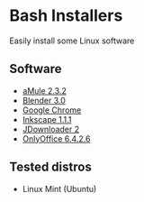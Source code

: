 # Bash Installers
Easily install some Linux software

## Software
* [aMule 2.3.2](amule)
* [Blender 3.0](blender)
* [Google Chrome](chrome)
* [Inkscape 1.1.1](inkscape)
* [JDownloader 2](jdownloader)
* [OnlyOffice 6.4.2.6](onlyoffice)

## Tested distros
* Linux Mint (Ubuntu)
